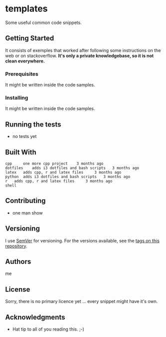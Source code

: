 # templates

Some useful common code snippets.

## Getting Started

It consists of exemples that worked after following some instructions on the web or on stackoverflow.
**It's only a private knowledgebase, so it is not clean everywhere.**

### Prerequisites

It might be written inside the code samples.

### Installing

It might be written inside the code samples.

## Running the tests

- no tests yet

## Built With

 	cpp 	one more cpp project 	3 months ago
	dotfiles 	adds i3 dotfiles and bash scripts 	3 months ago
	latex 	adds cpp, r and latex files 	3 months ago
	python 	adds i3 dotfiles and bash scripts 	3 months ago
	r 	adds cpp, r and latex files 	3 months ago
	shell

## Contributing

- one man show

## Versioning

I use [SemVer](http://semver.org/) for versioning.
For the versions available, see the [tags on this repository](https://github.com/cipo7741/templates/releases/tag). 

## Authors

me

## License

Sorry, there is no primary licence yet ... every snippet might have it's own.

## Acknowledgments

* Hat tip to all of you reading this. ;-)

